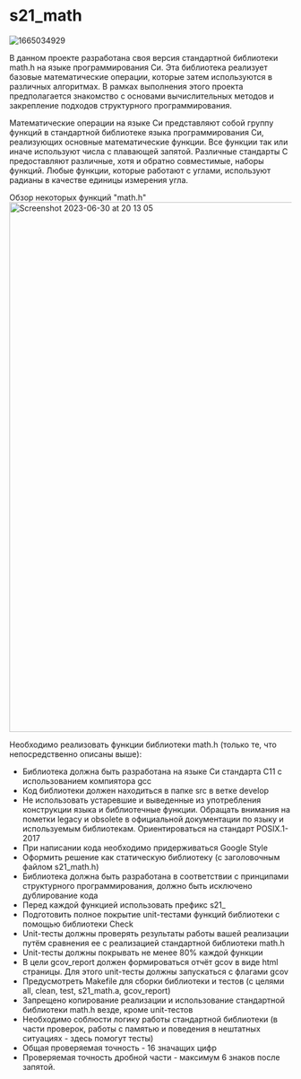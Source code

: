 # s21_math

![1665034929](https://github.com/VoLoK/s21_math/assets/112762382/f07b28dd-ee3d-4ce9-8fb3-51338ca14c07)

В данном проекте разработана своя версия стандартной библиотеки math.h на языке программирования Си.
Эта библиотека реализует базовые математические операции, которые затем используются в различных алгоритмах. 
В рамках выполнения этого проекта предполагается знакомство с основами вычислительных методов и закрепление подходов структурного программирования.

Математические операции на языке Си представляют собой группу функций в стандартной библиотеке языка программирования Си, реализующих основные математические функции. 
Все функции так или иначе используют числа с плавающей запятой. 
Различные стандарты C предоставляют различные, хотя и обратно совместимые, наборы функций. 
Любые функции, которые работают с углами, используют радианы в качестве единицы измерения угла.

Обзор некоторых функций "math.h"
<img width="945" alt="Screenshot 2023-06-30 at 20 13 05" src="https://github.com/VoLoK/s21_math/assets/112762382/da7deb97-b161-40fc-911e-70232f8ed525">

Необходимо реализовать функции библиотеки math.h (только те, что непосредственно описаны выше):

- Библиотека должна быть разработана на языке Си стандарта C11 с использованием компиятора gcc
- Код библиотеки должен находиться в папке src в ветке develop
- Не использовать устаревшие и выведенные из употребления конструкции языка и библиотечные функции. Обращать внимания на пометки legacy и obsolete в официальной документации по языку и используемым библиотекам. Ориентироваться на стандарт POSIX.1-2017
- При написании кода необходимо придерживаться Google Style
- Оформить решение как статическую библиотеку (с заголовочным файлом s21_math.h)
- Библиотека должна быть разработана в соответствии с принципами структурного программирования, должно быть исключено дублирование кода
- Перед каждой функцией использовать префикс s21_
- Подготовить полное покрытие unit-тестами функций библиотеки c помощью библиотеки Check
- Unit-тесты должны проверять результаты работы вашей реализации путём сравнения ее с реализацией стандартной библиотеки math.h
- Unit-тесты должны покрывать не менее 80% каждой функции
- В цели gcov_report должен формироваться отчёт gcov в виде html страницы. Для этого unit-тесты должны запускаться с флагами gcov
- Предусмотреть Makefile для сборки библиотеки и тестов (с целями all, clean, test, s21_math.a, gcov_report)
- Запрещено копирование реализации и использование стандартной библиотеки math.h везде, кроме unit-тестов
- Необходимо соблюсти логику работы стандартной библиотеки (в части проверок, работы с памятью и поведения в нештатных ситуациях - здесь помогут тесты)
- Общая проверяемая точность - 16 значащих цифр
- Проверяемая точность дробной части - максимум 6 знаков после запятой.
